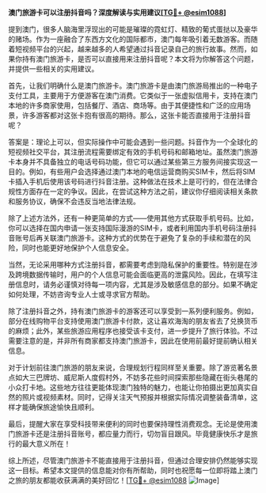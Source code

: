 **澳门旅游卡可以注册抖音吗？深度解读与实用建议[[TG💪+ @esim1088](https://t.me/s/esim1088)]**

提到澳门，很多人脑海里浮现出的可能是璀璨的霓虹灯、精致的葡式蛋挞以及豪华的赌场。作为一座融合了东西方文化的国际都市，澳门每年吸引着无数游客。而随着短视频平台的兴起，越来越多的人希望通过抖音记录自己的旅行故事。然而，如果你持有澳门旅游卡，是否可以直接用来注册抖音呢？本文将为你解答这个问题，并提供一些相关的实用建议。

首先，让我们明确什么是澳门旅游卡。澳门旅游卡是由澳门旅游局推出的一种电子支付工具，主要用于方便游客在澳门消费。它类似于一张虚拟信用卡，支持在澳门本地的许多商家使用，包括餐厅、酒店、商场等。由于其便捷性和广泛的应用场景，许多游客都对这张卡抱有很高的期待。那么，这张卡能否直接用于注册抖音呢？

答案是：理论上可以，但实际操作中可能会遇到一些问题。抖音作为一个全球化的短视频社交平台，其注册流程需要绑定有效的手机号码和邮箱地址。虽然澳门旅游卡本身并不具备独立的电话号码功能，但它可以通过某些第三方服务间接实现这一目的。例如，有些用户会选择通过澳门本地的电信运营商购买SIM卡，然后将SIM卡插入手机后使用该号码进行抖音注册。这种做法在技术上是可行的，但在法律合规性方面存在一定的争议。因此，在尝试这种方法之前，建议你仔细阅读相关条款和服务协议，确保不会违反当地法律法规。

除了上述方法外，还有一种更简单的方式——使用其他方式获取手机号码。比如，你可以选择在国内申请一张支持国际漫游的SIM卡，或者利用国内手机号码注册抖音账号后再关联澳门旅游卡。这种方式的优势在于避免了复杂的手续和潜在的风险，同时也能更好地保护个人信息安全。

当然，无论采用哪种方式注册抖音，都需要考虑到隐私保护的重要性。特别是在涉及跨境数据传输时，用户的个人信息可能会面临更高的泄露风险。因此，在填写注册信息时，请务必谨慎对待每一项内容，尤其是涉及敏感信息的部分。如果不确定如何处理，不妨咨询专业人士或寻求官方帮助。

除了注册抖音之外，持有澳门旅游卡的游客还可以享受到一系列便利服务。例如，部分在线购物平台支持使用澳门旅游卡付款，这让喜欢海淘的朋友省去了兑换货币的麻烦；此外，某些旅游应用程序也接受该卡支付，进一步提升了旅行体验。不过需要注意的是，并非所有商家都支持澳门旅游卡，因此在使用前最好提前确认相关信息。

对于计划前往澳门旅游的朋友来说，合理规划行程同样至关重要。除了游览著名景点如大三巴牌坊、威尼斯人度假村外，不妨多花些时间探索那些隐藏在街头巷尾的小众打卡地。这些地方往往更能体现澳门独特的魅力，也能让你拍摄出更加真实自然的照片或视频素材。同时，记得关注天气预报并根据实际情况调整装备清单，这样才能确保旅途愉快且顺利。

最后，提醒大家在享受科技带来便利的同时也要保持理性消费观念。无论是使用澳门旅游卡还是注册抖音账号，都应量力而行，切勿盲目跟风。毕竟健康快乐才是旅行的最大意义所在！

综上所述，尽管澳门旅游卡不能直接用于注册抖音，但通过合理安排仍然能够实现这一目标。希望本文提供的信息能对你有所帮助，同时也祝愿每一位即将踏上澳门之旅的朋友都能收获满满的美好回忆！[[TG💪+ @esim1088](https://t.me/s/esim1088) ![Image](https://i.postimg.cc/4NQfJmqS/Snipaste-2025-05-13-00-14-12.png)]